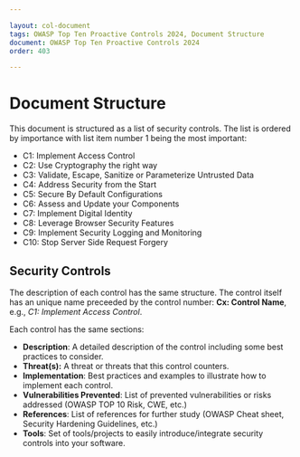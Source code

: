 ```yaml
---

layout: col-document
tags: OWASP Top Ten Proactive Controls 2024, Document Structure
document: OWASP Top Ten Proactive Controls 2024
order: 403

---
```


# Document Structure

This document is structured as a list of security controls. The list is ordered by importance with list item number 1 being the most important:

* C1: Implement Access Control 
* C2: Use Cryptography the right way
* C3: Validate, Escape, Sanitize or Parameterize Untrusted Data
* C4: Address Security from the Start
* C5: Secure By Default Configurations 
* C6: Assess and Update your Components 
* C7: Implement Digital Identity
* C8: Leverage Browser Security Features
* C9: Implement Security Logging and Monitoring
* C10: Stop Server Side Request Forgery

## Security Controls

The description of each control has the same structure. The control itself has an unique name preceeded by the control number: **Cx: Control Name**, e.g., *C1: Implement Access Control*.

Each control has the same sections:

- **Description**: A detailed description of the control including some best practices to consider.
- **Threat(s):** A threat or threats that this control counters.
- **Implementation**: Best practices and examples to illustrate how to implement each control.
- **Vulnerabilities Prevented**: List of prevented vulnerabilities or risks addressed (OWASP TOP 10 Risk, CWE, etc.)
- **References**: List of references for further study (OWASP Cheat sheet, Security Hardening Guidelines, etc.)
- **Tools**: Set of tools/projects to easily introduce/integrate security controls into your software.
